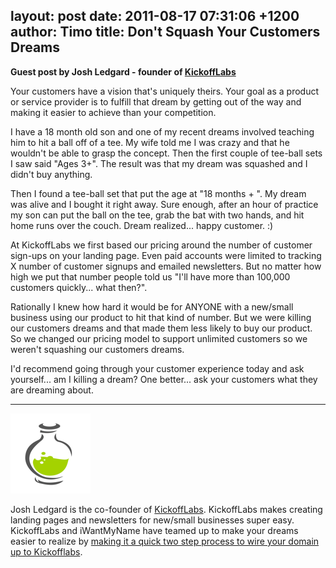 layout: post
date: 2011-08-17 07:31:06 +1200
author: Timo
title: Don't Squash Your Customers Dreams
----

**Guest post by Josh Ledgard - founder of [KickoffLabs](http://kickofflabs.com)**

Your customers have a vision that's uniquely theirs.  Your goal as a product or service provider is to fulfill that dream by getting out of the way and making it easier to achieve than your competition. 

I have a 18 month old son and one of my recent dreams involved teaching him to hit a ball off of a tee.  My wife told me I was crazy and that he wouldn't be able to grasp the concept.  Then the first couple of tee-ball sets I saw said "Ages 3+".  The result was that my dream was squashed and I didn't buy anything.  

Then I found a tee-ball set that put the age at "18 months + ".  My dream was alive and I bought it right away. Sure enough, after an hour of practice my son can put the ball on the tee, grab the bat with two hands, and hit home runs over the couch.  Dream realized... happy customer. :)

At KickoffLabs we first based our pricing around the number of customer sign-ups on your landing page.  Even paid accounts were limited to tracking X number of customer signups and emailed newsletters.  But no matter how high we put that number people told us "I'll have more than 100,000 customers quickly... what then?".  

Rationally I knew how hard it would be for ANYONE with a new/small business using our product to hit that kind of number.  But we were killing our customers dreams and that made them less likely to buy our product.  So we changed our pricing model to support unlimited customers so we weren't squashing our customers dreams.  

I'd recommend going through your customer experience today and ask yourself... am I killing a dream? One better... ask your customers what they are dreaming about. 

***

![KickOffLabs Logo](/media/2011-08-17-logo-website-kickofflabs.png)

Josh Ledgard is the co-founder of [KickoffLabs](http://kickofflabs.com). KickoffLabs makes creating landing pages and newsletters for new/small businesses super easy.  KickoffLabs and iWantMyName have teamed up to make your dreams easier to realize by [making it a quick two step process to wire your domain up to Kickofflabs](https://iwantmyname.com/services/website-builder/kickofflabs-own-domain).
